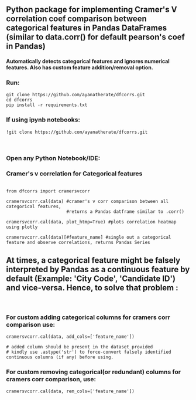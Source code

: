 
## Python package for implementing Cramer's V correlation coef comparison between categorical features in Pandas DataFrames (similar to data.corr() for default pearson's coef in Pandas) 

<h4> Automatically detects categorical features and ignores numerical features. Also has custom feature addition/removal option. 


<h3>Run: </h3>

```
git clone https://github.com/ayanatherate/dfcorrs.git
cd dfcorrs 
pip install -r requirements.txt
```

<h3> If using ipynb notebooks:</h3>


```
!git clone https://github.com/ayanatherate/dfcorrs.git

```



<br>
<h3>Open any Python Notebook/IDE: </h3>



<h3> Cramer's v correlation for Categorical features </h3>

```

from dfcorrs import cramersvcorr

cramersvcorr.cal(data) #cramer's v corr comparison between all categorical features, 
                       #returns a Pandas datframe similar to .corr()

cramersvcorr.cal(data, plot_htmp=True) #plots correlation heatmap using plotly

cramersvcorr.cal(data)[#feature_name] #single out a categorical feature and observe correlations, returns Pandas Series

```



<h2> At times, a categorical feature might be falsely interpreted by Pandas as a continuous feature by default (Example: 'City Code', 'Candidate ID') and vice-versa. Hence, to solve that problem : </h2>

<br>



<h3> For custom adding categorical columns for cramers corr comparison use: </h3>

```
cramersvcorr.cal(data, add_cols=['feature_name'])

# added column should be present in the dataset provided
# kindly use .astype('str') to force-convert falsely identified continuous columns (if any) before using.
```




<h3> For custom removing categorical(or redundant) columns for cramers corr comparison, use: </h3>

```
cramersvcorr.cal(data, rem_cols=['feature_name'])

```





